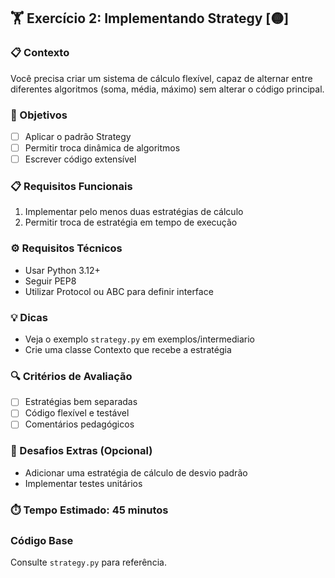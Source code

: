 ## 🏋️ Exercício 2: Implementando Strategy [🟡]

### 📋 Contexto
Você precisa criar um sistema de cálculo flexível, capaz de alternar entre diferentes algoritmos (soma, média, máximo) sem alterar o código principal.

### 🎯 Objetivos
- [ ] Aplicar o padrão Strategy
- [ ] Permitir troca dinâmica de algoritmos
- [ ] Escrever código extensível

### 📋 Requisitos Funcionais
1. Implementar pelo menos duas estratégias de cálculo
2. Permitir troca de estratégia em tempo de execução

### ⚙️ Requisitos Técnicos
- Usar Python 3.12+
- Seguir PEP8
- Utilizar Protocol ou ABC para definir interface

### 💡 Dicas
- Veja o exemplo `strategy.py` em exemplos/intermediario
- Crie uma classe Contexto que recebe a estratégia

### 🔍 Critérios de Avaliação
- [ ] Estratégias bem separadas
- [ ] Código flexível e testável
- [ ] Comentários pedagógicos

### 🚀 Desafios Extras (Opcional)
- Adicionar uma estratégia de cálculo de desvio padrão
- Implementar testes unitários

### ⏱️ Tempo Estimado: 45 minutos

### Código Base
Consulte `strategy.py` para referência.
